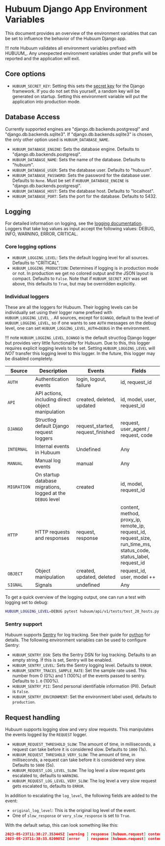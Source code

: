 # Hubuum Django App Environment Variables

This document provides an overview of the environment variables that can be set to influence the behavior of the Hubuum Django app.

!!! note
    Hubuum validates all environment variables prefixed with HUBUUM_. Any unexpected environment variables under that prefix will be reported and the application will exit.


## Core options

- `HUBUUM_SECRET_KEY`: Setting this sets the [secret key](https://docs.djangoproject.com/en/4.2/ref/settings/#std-setting-SECRET_KEY) for the Django framework. If you do not set this yourself, a random key will be generated on startup. Setting this environment variable will put the application into production mode.

## Database Access

Currently supported engines are "django.db.backends.postgresql" and "django.db.backends.sqlite3". If "django.db.backends.sqlite3" is chosen, the only other option used is `HUBUUM_DATABASE_NAME`.

- `HUBUUM_DATABASE_ENGINE`: Sets the database engine. Defaults to "django.db.backends.postgresql".
- `HUBUUM_DATABASE_NAME`: Sets the name of the database. Defaults to "hubuum".
- `HUBUUM_DATABASE_USER`: Sets the database user. Defaults to "hubuum".
- `HUBUUM_DATABASE_PASSWORD`: Sets the password for the database user. Defaults to `None`. Must be set if `HUBUUM_DATABASE_ENGINE` is "django.db.backends.postgresql".
- `HUBUUM_DATABASE_HOST`: Sets the database host. Defaults to "localhost".
- `HUBUUM_DATABASE_PORT`: Sets the port for the database. Defaults to 5432.

## Logging

For detailed information on logging, see the [logging documentation](logging.md). Loggers that take log values as input accept the following values: DEBUG, INFO, WARNING, ERROR, CRITICAL. 

### Core logging options

- `HUBUUM_LOGGING_LEVEL`: Sets the default logging level for all sources. Defaults to "CRITICAL".
- `HUBUUM_LOGGING_PRODUCTION`: Determines if logging is in production mode or not. In production we get no colored output and the JSON layout is compact. Defaults to `False`. Note that if `HUBUUM_SECRET_KEY` was set above, this defaults to `True`, but may be overridden explicitly. 

### Individual loggers 

These are all the loggers for Hubuum. Their logging levels can be individually set using their logger name prefixed with `HUBUUM_LOGGING_LEVEL_`. All sources, except for `DJANGO`, default to the level of `HUBUUM_LOGGING_LEVEL`, so if one wants to see `AUTH` messages on the debug level, one can set `HUBUUM_LOGGING_LEVEL_AUTH=DEBUG` in the environment.

!!! note
    `HUBUUM_LOGGING_LEVEL_DJANGO` is the default structlog Django logger but provides very little functionality for Hubuum. Due to this, this logger requires explicit logging levels to be set. Setting `HUBUUM_LOGGING_LEVEL` will *NOT* transfer this logging level to this logger. In the future, this logger may be disabled completely.

| Source      | Description                                                 | Events                            | Fields                                                                                                               |
| ----------- | ----------------------------------------------------------- | --------------------------------- | -------------------------------------------------------------------------------------------------------------------- |
| `AUTH`      | Authentication events                                       | login, logout, failure            | id, request_id                                                                                                       |
| `API`       | API actions, including direct object manipulation           | created, deleted, updated         | id, model, user, request_id                                                                                          |
| `DJANGO`    | Structlog default Django request loggers                    | request_started, request_finished | request, user_agent / request, code                                                                                  |
| `INTERNAL`  | Internal events in Hubuum                                   | Undefined                         | Any                                                                                                                  |
| `MANUAL`    | Manual log events                                           | manual                            | Any                                                                                                                  |
| `MIGRATION` | On startup database migrations, logged at the `DEBUG` level | created                           | id, model, request_id                                                                                                |
| `HTTP`      | HTTP requests and responses                                 | request, response                 | content, method, proxy_ip, remote_ip, request_id, request_size, run\_time\_ms, status_code, status_label, request_id |
| `OBJECT`    | Object manipulation                                         | created, updated, deleted         | request_id, user, model ++                                                                                           |
| `SIGNAL`    | Signals                                                     | undefined                         | Any                                                                                                                  |

To get a quick overview of the logging output, one can run a test with logging set to debug:

````bash
HUBUUM_LOGGING_LEVEL=DEBUG pytest hubuum/api/v1/tests/test_20_hosts.py -vv -s
````

### Sentry support

Hubuum supports [Sentry](https://sentry.io) for log tracking. See their guide for [python](https://docs.sentry.io/platforms/python/) for details. The following environment variables can be used to configure Sentry:

- `HUBUUM_SENTRY_DSN`: Sets the Sentry DSN for log tracking. Defaults to an empty string. If this is set, Sentry will be enabled.
- `HUBUUM_SENTRY_LEVEL`: Sets the Sentry logging level. Defaults to `ERROR`.
- `HUBUUM_SENTRY_TRACES_SAMPLE_RATE`: Set the sample rate used. This number from 0 (0%) and 1 (100%) of the events passed to sentry. Defaults to `1.0` (100%).
- `HUBUUM_SENTRY_PII`: Send personal identifiable information (PII). Default is `False`.
- `HUBUUM_SENTRY_ENVIRONMENT`: Set the environment label used, defaults to `production`.

## Request handling

Hubuum supports logging slow and very slow requests. This manipulates the events logged by the `REQUEST` logger.

 - `HUBUUM_REQUEST_THRESHOLD_SLOW`: The amount of time, in milliseconds, a request can take before it is considered slow. Defaults to `1000` (1s).
 - `HUBUUM_REQUEST_THRESHOLD_VERY_SLOW`: The amount of time, in milliseconds, a request can take before it is considered very slow. Defaults to `5000` (5s).
 - `HUBUUM_REQUEST_LOG_LEVEL_SLOW`: The log level a slow request gets escalated to, defaults to `WARNING`.
 - `HUBUUM_REQUEST_LOG_LEVEL_VERY_SLOW`: The log level a very slow request gets escalated to, defaults to `ERROR`.

In addition to escalating the `log_level`, the following fields are added to the event: 
 - `original_log_level`: This is the original log level of the event.
 - One of `slow_response` or `very_slow_response` is set to `True`.

With the default setup, this can look something like this:

````json
2023-05-23T11:38:27.353445Z [warning ] response [hubuum.request] content=... method=GET original_log_level=10 path=/api/v1/resources/hosts/ run_time_ms=1438.51 slow_response=True status_code=200 status_label=OK
2023-05-23T11:38:33.020905Z [error   ] response [hubuum.request] content=... method=GET original_log_level=10 path=/api/v1/resources/hosts/ run_time_ms=5664.79 status_code=200 status_label=OK very_slow_response=True
````
